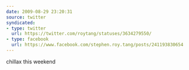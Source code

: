 ```yaml
---
date: 2009-08-29 23:20:31
source: twitter
syndicated:
- type: twitter
  url: https://twitter.com/roytang/statuses/3634279550/
- type: facebook
  url: https://www.facebook.com/stephen.roy.tang/posts/241193830654
---
```


chillax this weekend